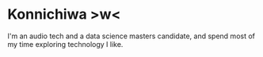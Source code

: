 # Konnichiwa >w<

I'm an audio tech and a data science masters candidate, and spend most of my time exploring technology I like.

<!--
Here're some links to my other socials if you're interested:

<p align='left'>
    <a href="https://www.linkedin.com/in/ishaanshinde/"></a>
</p>

-->